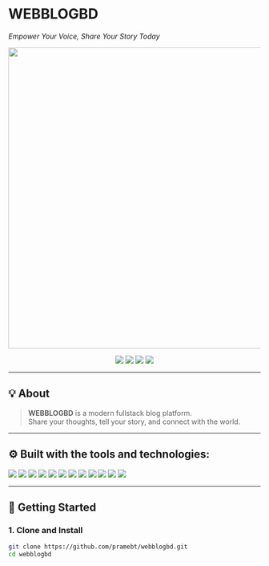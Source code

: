 # WEBBLOGBD

*Empower Your Voice, Share Your Story Today*

<p align="center">
  <img src="./preview.png" width="600"/>
</p>

<p align="center">
  <img src="https://img.shields.io/github/last-commit/pramebt/webblogbd?style=flat-square" />
  <img src="https://img.shields.io/github/languages/top/pramebt/webblogbd?style=flat-square" />
  <img src="https://img.shields.io/github/languages/count/pramebt/webblogbd?style=flat-square" />
  <img src="https://img.shields.io/github/repo-size/pramebt/webblogbd?style=flat-square" />
</p>

---

## 💡 About

> **WEBBLOGBD** is a modern fullstack blog platform.  
> Share your thoughts, tell your story, and connect with the world.

---

## ⚙️ Built with the tools and technologies:

<p>
  <img src="https://img.shields.io/badge/Express-black?style=for-the-badge&logo=express" />
  <img src="https://img.shields.io/badge/JSON-333?style=for-the-badge&logo=json&logoColor=white" />
  <img src="https://img.shields.io/badge/Markdown-000?style=for-the-badge&logo=markdown&logoColor=white" />
  <img src="https://img.shields.io/badge/npm-CB3837?style=for-the-badge&logo=npm&logoColor=white" />
  <img src="https://img.shields.io/badge/.env-FFD500?style=for-the-badge" />
  <img src="https://img.shields.io/badge/JavaScript-f7df1e?style=for-the-badge&logo=javascript&logoColor=black" />
  <img src="https://img.shields.io/badge/Nodemon-76D04B?style=for-the-badge&logo=nodemon&logoColor=white" />
  <img src="https://img.shields.io/badge/React-20232A?style=for-the-badge&logo=react&logoColor=61DAFB" />
  <img src="https://img.shields.io/badge/Cloudinary-3448C5?style=for-the-badge&logo=cloudinary&logoColor=white" />
  <img src="https://img.shields.io/badge/Vite-646CFF?style=for-the-badge&logo=vite&logoColor=white" />
  <img src="https://img.shields.io/badge/ESLint-4B32C3?style=for-the-badge&logo=eslint&logoColor=white" />
  <img src="https://img.shields.io/badge/Axios-5A29E4?style=for-the-badge&logo=axios&logoColor=white" />
</p>

---

## 🚀 Getting Started

### 1. Clone and Install

```bash
git clone https://github.com/pramebt/webblogbd.git
cd webblogbd
